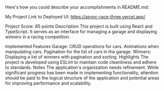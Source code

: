 
Here's how you could describe your accomplishments in README.md:

My Project
Link to Deployed UI:
https://async-race-three.vercel.app/

Project Score: 85 points
Description
This project is built using React and TypeScript. It serves as an interface for managing a garage and displaying winners in a racing competition.

Implemented Features
Garage:
CRUD operations for cars.
Animations when manipulating cars.
Pagination for the list of cars in the garage.
Winners:
Displaying a list of winners with pagination and sorting.
Highlights
The project is developed using ESLint to maintain code cleanliness and adhere to standards.
Notes
The application's organization needs refinement. While significant progress has been made in implementing functionality, attention should be paid to the logical structure of the application and potential areas for improving performance and scalability.
